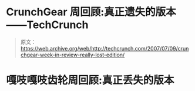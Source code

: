 # CrunchGear 周回顾:真正遗失的版本——TechCrunch

> 原文：<https://web.archive.org/web/http://techcrunch.com/2007/07/09/crunchgear-week-in-review-really-lost-edition/>

# 嘎吱嘎吱齿轮周回顾:真正丢失的版本